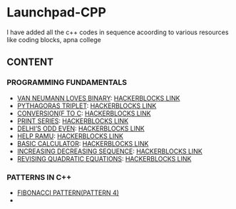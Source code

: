 # Launchpad-CPP
I have added all the c++ codes in sequence acoording to various resources like coding blocks, apna college

## CONTENT

### PROGRAMMING FUNDAMENTALS
* [VAN NEUMANN LOVES BINARY](./Fundamentals/Van_Neumann_loves_Binary.cpp): [HACKERBLOCKS LINK](https://hack.codingblocks.com/app/contests/1030/219/problem)
* [PYTHAGORAS TRIPLET](./Fundamentals/pythagoras_triplet.cpp): [HACKERBLOCKS LINK](https://hack.codingblocks.com/app/contests/1030/107/problem)
* [CONVERSION(F TO C](./Fundamentals/Conversion_F_to_C.cpp): [HACKERBLOCKS LINK](https://hack.codingblocks.com/app/contests/1030/560/problem)
* [PRINT SERIES](./Fundamentals/Print_Series.cpp): [HACKERBLOCKS LINK](https://hack.codingblocks.com/app/contests/1030/201/problem)
* [DELHI’S ODD EVEN](./Fundamentals/Delhi_Odd_Even.cpp): [HACKERBLOCKS LINK](https://hack.codingblocks.com/app/contests/1030/853/problem)
* [HELP RAMU](./Fundamentals/Help_Ramu.cpp): [HACKERBLOCKS LINK](https://hack.codingblocks.com/app/contests/1030/1089/problem)
* [BASIC CALCULATOR](./Fundamentals/Basic_Calculator.cpp): [HACKERBLOCKS LINK](https://hack.codingblocks.com/app/contests/1030/461/problem)
* [INCREASING DECREASING SEQUENCE](./Fundamentals/Increasing_Decreasing.cpp): [HACKERBLOCKS LINK](https://hack.codingblocks.com/app/practice/1/1314/problem)
* [REVISING QUADRATIC EQUATIONS](./Fundamentals/Revising_Quadratic_Equations.cpp): [HACKERBLOCKS LINK](https://hack.codingblocks.com/app/practice/3/1320/problem)


### PATTERNS IN C++
* [FIBONACCI PATTERN(PATTERN 4)](./Patterns/Fibonacci_Pattern_Pattern4.cpp)
* 







